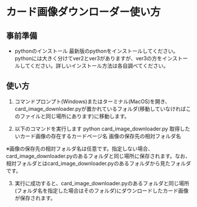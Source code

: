 # カード画像ダウンローダー使い方
## 事前準備
* pythonのインストール
最新版のpythonをインストールしてください。pythonには大きく分けてver2とver3がありますが、ver3の方をインストールしてください。詳しいインストール方法は各自調べてください。

## 使い方
1. コマンドプロンプト(Windows)またはターミナル(MacOS)を開き、card_image_downloader.pyが置かれているフォルダ(移動していなければこのファイルと同じ場所にあります)に移動します。

2. 以下のコマンドを実行します
python card_image_downloader.py 取得したいカード画像の存在するカードページ名 画像の保存先の相対フォルダ名

※画像の保存先の相対フォルダ名は任意です。指定しない場合、card_image_downloader.pyのあるフォルダと同じ場所に保存されます。なお、相対フォルダとはcard_image_downloader.pyのあるフォルダから見たフォルダです。

3. 実行に成功すると、card_image_downloader.pyのあるフォルダと同じ場所(フォルダ名を指定した場合はそのフォルダ)にダウンロードしたカード画像が保存されます。